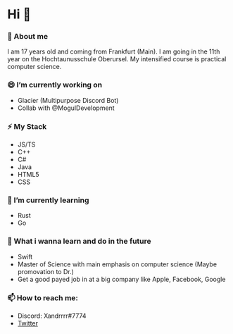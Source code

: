# Hi 👋

### 🌱 About me
I am 17 years old and coming from Frankfurt (Main). I am going in the 11th year on the Hochtaunusschule Oberursel. My intensified course is practical computer science.

### 😄 I’m currently working on
 - Glacier (Multipurpose Discord Bot)
 - Collab with @MogulDevelopment

### ⚡ My Stack
 - JS/TS
 - C++
 - C#
 - Java
 - HTML5
 - CSS

### 🤔 I’m currently learning
 - Rust
 - Go
 
### 🔭 What i wanna learn and do in the future
 - Swift
 - Master of Science with main emphasis on computer science (Maybe promovation to Dr.)
 - Get a good payed job in at a big company like Apple, Facebook, Google
 
### 📫 How to reach me:
 - Discord: Xandrrrr#7774
 - [Twitter](https://twitter.com/XandrrrrR6)
